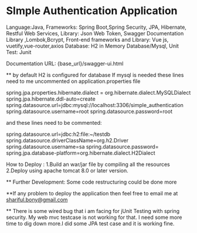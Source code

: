 # SImple Authentication Application
 Language:Java,
 Frameworks: Spring Boot,Spring Security, JPA, Hibernate, Restful Web Services,
 Library: Json Web Token, Swagger Documentation Library ,Lombok,Bcrypt,
 Front-end frameworks and  Library: Vue js, vuetify,vue-router,axios
 Database: H2 in Memory Database/Mysql, 
 Unit Test: Junit 
 
 
 Documentation URL: {base_url}/swagger-ui.html
 
 ** by default H2 is configured for database
 If mysql is needed these lines need to me uncommented on application.properties file
 
 spring.jpa.properties.hibernate.dialect = org.hibernate.dialect.MySQLDialect
 spring.jpa.hibernate.ddl-auto=create
 spring.datasource.url=jdbc:mysql://localhost:3306/simple_authentication
 spring.datasource.username=root
 spring.datasource.password=root
 
 and these lines need to be commented: 
 
 spring.datasource.url=jdbc:h2:file:~/testdb
 spring.datasource.driverClassName=org.h2.Driver
 spring.datasource.username=sa
 spring.datasource.password=
 spring.jpa.database-platform=org.hibernate.dialect.H2Dialect
 
 How to Deploy : 
 1.Build an war/jar file by compiling all the resources
 2.Deploy using apache tomcat 8.0 or later version.
 
 
 ** Further Development: Some code restructuring could be done more
 
 **If any problem to deploy the application then feel free to email me at shariful.bony@gmail.com
 
 ** There is some wired bug that i  am facing  for jUnit Testing with spring security.
  My web mvc testcase is not working for that. I need some more time to dig down more.I did some JPA test case and it is working fine. 
